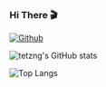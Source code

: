 ### Hi There 🎬

[![Github](https://img.shields.io/github/followers/tetzng?label=Follow&style=social)](https://github.com/tetzng)

![tetzng's GitHub stats](https://github-readme-stats.vercel.app/api?username=tetzng&theme=tokyonight&show_icons=true&count_private=true)

![Top Langs](https://github-readme-stats.vercel.app/api/top-langs/?username=tetzng&theme=tokyonight&hide=html)
